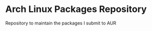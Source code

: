 Arch Linux Packages Repository
==============================

Repository to maintain the packages I submit to AUR
